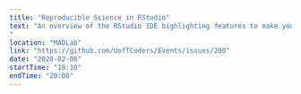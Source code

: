 ```yaml
---
title: "Reproducible Science in RStudio"
text: "An overview of the RStudio IDE highlighting features to make your work better documented and more reproducible.   
"
location: "MADLab"
link: "https://github.com/UofTCoders/Events/issues/280"
date: "2020-02-06"
startTime: "18:10"
endTime: "20:00"
---
```

